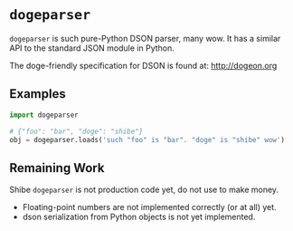# ``dogeparser``

``dogeparser`` is such pure-Python DSON parser, many wow.
It has a similar API to the standard JSON module in Python.

The doge-friendly specification for DSON is found at: http://dogeon.org

## Examples
```python
import dogeparser

# {"foo": "bar", "doge": "shibe"}
obj = dogeparser.loads('such "foo" is "bar". "doge" is "shibe" wow') 
```

## Remaining Work

Shibe ``dogeparser`` is not production code yet, do not use to make money.

* Floating-point numbers are not implemented correctly (or at all) yet.
* dson serialization from Python objects is not yet implemented.